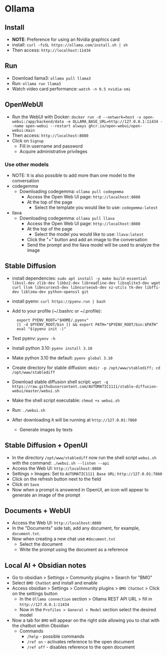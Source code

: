 # Ollama

## Install

- **NOTE**: Preference for using an Nvidia graphics card
- install: `curl -fsSL https://ollama.com/install.sh | sh`
- Then access: `http://localhost:11434`

## Run

- Download llama3: `ollama pull llama3`
- Run: `ollama run llama3`
- Watch video card performance: `watch -n 0.5 nvidia-smi`

## OpenWebUI

- Run the WebUI with Docker: `docker run -d --network=host -v open-webui:/app/backend/data -e OLLAMA_BASE_URL=http://127.0.0.1:11434 --name open-webui --restart always ghcr.io/open-webui/open-webui:main`
- Then access: `http://localhost:8080`
- Click on `Signup`
  - Fill in username and password
  - Acquire administrative privileges

### Use other models

- NOTE: It is also possible to add more than one model to the conversation
- codegemma
  - Downloading codegemma: `ollama pull codegemma`
    - Access the Open Web UI page: `http://localhost:8080`
    - At the top of the page
      - Select the template you would like to use: `codegemma:latest`
- llava
  - Downloading codegemma: `ollama pull llava`
    - Access the Open Web UI page: `http://localhost:8080`
    - At the top of the page
      - Select the model you would like to use: `llava:latest`
    - Click the "+" button and add an image to the conversation
    - Send the prompt and the llava model will be used to analyze the image

## Stable Diffusion

- install dependencies: `sudo apt install -y make build-essential libssl-dev zlib-dev libbz2-dev libreadline-dev libsqlite3-dev wget curl llvm libncurses5-dev libncursesw5-dev xz-utils tk-dev libffi-dev liblzma-dev python-openssl git`
- install pyenv: `curl https://pyenv.run | bash`
- Add to your profile (~/.bashrc or ~/.profile):

  ```env
    export PYENV_ROOT="$HOME/.pyenv"
    [[ -d $PYENV_ROOT/bin ]] && export PATH="$PYENV_ROOT/bin:$PATH"
    eval "$(pyenv init -)"
  ```

- Test pyenv: `pyenv -h`
- Install python 3.10: `pyenv install 3.10`
- Make python 3.10 the default: `pyenv global 3.10`
- Create directory for stable diffusion: `mkdir -p /opt/www/stablediff; cd /opt/www/stablediff`
- Download stable diffusion shell script: `wget -q https://raw.githubusercontent.com/AUTOMATIC1111/stable-diffusion-webui/master/webui.sh`
- Make the shell script executable: `chmod +x webui.sh`
- Run: `./webui.sh`
- After downloading it will be running at `http://127.0.01:7860`
  - Generate images by texts

## Stable Diffusion + OpenUI

- In the directory `/opt/www/stablediff` now run the shell script `webui.sh` with the command: `./webui.sh --listen --api`
- Access the Web UI: `http://localhost:8080`
- Settings > Images: Set to `AUTOMATIC1111 Base URL`: `http://127.0.01:7860`
- Click on the refresh button next to the field
- Click on `Save`
- Now when a prompt is answered in OpenUI, an icon will appear to generate an image of the prompt

## Documents + WebUI

- Access the Web UI: `http://localhost:8080`
- In the "Documents" side tab, add any document, for example, `document.txt`.
- Now when creating a new chat use `#document.txt`
  - Select the document
  - Write the prompt using the document as a reference

## Local AI + Obsidian notes

- Go to obsidian > Settings > Community plugins > Search for "BMO"
- Select `BMO Chatbot` and install and enable
- Access obsidian > Settings > Community plugins > `BMO Chatbot` > Click on the settings button
  - In the `Ollama connection` section > Ollama REST API URL > fill in `http://127.0.0.1:11434`
  - Now in the `Profiles > General > Model` section select the desired model
- Now a tab for `BMO` will appear on the right side allowing you to chat with the chatbot within Obsidian
  - Commands
    - `/help` - possible commands
    - `/ref on` - activates reference to the open document
    - `/ref off` - disables reference to the open document
